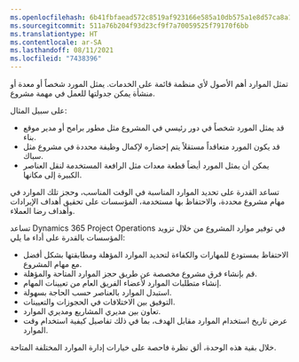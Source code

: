 ```yaml
---
ms.openlocfilehash: 6b41fbfaead572c8519af923166e585a10db575a1e8d57ca8a1b88301e8b1a65
ms.sourcegitcommit: 511a76b204f93d23cf9f7a70059525f79170f6bb
ms.translationtype: HT
ms.contentlocale: ar-SA
ms.lasthandoff: 08/11/2021
ms.locfileid: "7438396"
---
```

تمثل الموارد أهم الأصول لأي منظمة قائمة على الخدمات. يمثل المورد شخصاً أو معدة أو منشأة يمكن جدولتها للعمل في مهمة مشروع.

على سبيل المثال:

 -  قد يمثل المورد شخصاً في دور رئيسي في المشروع مثل مطور برامج أو مدير موقع بناء.
 -  قد يكون المورد متعاقداً مستقلاً يتم إحضاره لإكمال وظيفة محددة في مشروع مثل سباك.
 -  يمكن أن يمثل المورد أيضاً قطعة معدات مثل الرافعة المستخدمة لنقل العناصر الكبيرة إلى مكانها.

تساعد القدرة على تحديد الموارد المناسبة في الوقت المناسب، وحجز تلك الموارد في مهام مشروع محددة، والاحتفاظ بها مستخدمة، المؤسسات على تحقيق أهداف الإيرادات وأهداف رضا العملاء.

تساعد Dynamics 365 Project Operations في توفير موارد المشروع من خلال تزويد المؤسسات بالقدرة على أداء ما يلي:

 -  الاحتفاظ بمستودع للمهارات والكفاءة لتحديد الموارد المؤهلة ومطابقتها بشكل أفضل مع مهام المشروع.
 -  قم بإنشاء فرق مشروع مخصصة عن طريق حجز الموارد المتاحة والمؤهلة.
 -  إنشاء متطلبات الموارد لأعضاء الفريق العام من تعيينات المهام.
 -  استبدل الموارد بالعناصر حسب الحاجة بسهولة.
 -  التوفيق بين الاختلافات في الحجوزات والتعيينات.
 -  تعاون بين مديري المشاريع ومديري الموارد.
 -  عرض تاريخ استخدام الموارد مقابل الهدف، بما في ذلك تفاصيل كيفية استخدام وقت الموارد.

خلال بقية هذه الوحدة، ألق نظرة فاحصة على خيارات إدارة الموارد المختلفة المتاحة.
